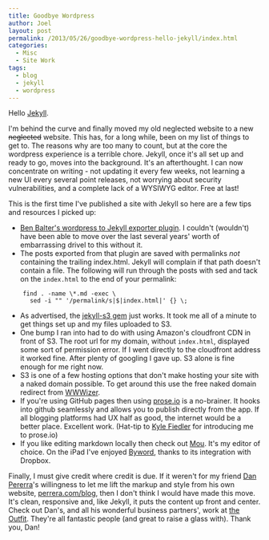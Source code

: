 ```yaml
---
title: Goodbye Wordpress
author: Joel
layout: post
permalink: /2013/05/26/goodbye-wordpress-hello-jekyll/index.html
categories:
  - Misc
  - Site Work
tags:
  - blog
  - jekyll
  - wordpress
---
```


Hello [Jekyll](http://jekyllrb.com/).

I'm behind the curve and finally moved my old neglected website to a new <span title="hopefully not?">~~neglected~~</span> website. This has, for a long while, been on my list of things to get to. The reasons why are too many to count, but at the core the wordpress experience is a terrible chore. Jekyll, once it's all set up and ready to go, moves into the background. It's an afterthought. I can now concentrate on writing - not updating it every few weeks, not learning a new UI every several point releases, not worrying about security vulnerabilities, and a complete lack of a WYSIWYG editor. Free at last!

This is the first time I've published a site with Jekyll so here are a few tips and resources I picked up:

* [Ben Balter's wordpress to Jekyll exporter plugin](https://github.com/benbalter/wordpress-to-jekyll-exporter). I couldn't (wouldn't) have been able to move over the last several years' worth of embarrassing drivel to this without it.
* The posts exported from that plugin are saved with permalinks *not* containing the trailing index.html. Jekyll will complain if that path doesn't contain a file. The following will run through the posts with sed and tack on the `index.html` to the end of your permalink:

```
    find . -name \*.md -exec \
      sed -i "" '/permalink/s|$|index.html|' {} \;
```

* As advertised, the [jekyll-s3 gem](https://github.com/laurilehmijoki/jekyll-s3) just works. It took me all of a minute to get things set up and my files uploaded to S3.
* One bump I ran into had to do with using Amazon's cloudfront CDN in front of S3. The root url for my domain, without `index.html`, displayed some sort of permission error. If I went directly to the cloudfront address it worked fine. After plenty of googling I gave up. S3 alone is fine enough for me right now.
* S3 is one of a few hosting options that don't make hosting your site with a naked domain possible. To get around this use the free naked domain redirect from [WWWizer](http://wwwizer.com/naked-domain-redirect).
* If you're using GitHub pages then using [prose.io](http://prose.io) is a no-brainer. It hooks into github seamlessly and allows you to publish directly from the app. If all blogging platforms had UX half as good, the internet would be a better place. Excellent work. (Hat-tip to [Kyle Fiedler](https://twitter.com/kylefiedler) for introducing me to prose.io)
* If you like editing markdown locally then check out [Mou](http://mouapp.com/). It's my editor of choice. On the iPad I've enjoyed [Byword](http://bywordapp.com/), thanks to its integration with Dropbox.

Finally, I must give credit where credit is due. If it weren't for my friend [Dan Pererra](https://twitter.com/dperrera)'s willingness to let me lift the markup and style from his own website, [perrera.com/blog](http://perrera.com/blog), then I don't think I would have made this move. It's clean, responsive and, like Jekyll, it puts the content up front and center. Check out Dan's, and all his wonderful business partners', work at [the Outfit](http://fromtheoutfit.com/). They're all fantastic people (and great to raise a glass with). Thank you, Dan!
